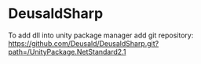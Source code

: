 # DeusaldSharp
To add dll into unity package manager add git repository:
https://github.com/Deusald/DeusaldSharp.git?path=/UnityPackage.NetStandard2.1
